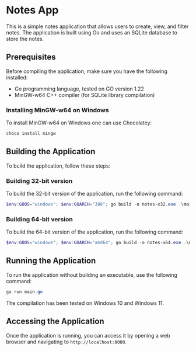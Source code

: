 # Notes App

This is a simple notes application that allows users to create, view, and filter notes. The application is built using Go and uses an SQLite database to store the notes.

## Prerequisites

Before compiling the application, make sure you have the following installed:

- Go programming language, tested on GO version 1.22
- MinGW-w64 C++ compiler (for SQLite library compilation)

### Installing MinGW-w64 on Windows

To install MinGW-w64 on Windows one can use Chocolatey:

```powershell
choco install mingw
```

## Building the Application

To build the application, follow these steps:

### Building 32-bit version

To build the 32-bit version of the application, run the following command:

```powershell
$env:GOOS="windows"; $env:GOARCH="386"; go build -o notes-x32.exe .\main.go
```

### Building 64-bit version

To build the 64-bit version of the application, run the following command:

```powershell
$env:GOOS="windows"; $env:GOARCH="amd64"; go build -o notes-x64.exe .\main.go
```

## Running the Application

To run the application without building an executable, use the following command:

```powershell
go run main.go
```

The compilation has been tested on Windows 10 and Windows 11.

## Accessing the Application

Once the application is running, you can access it by opening a web browser and navigating to `http://localhost:8080`.
